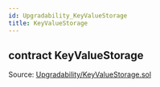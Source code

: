 ```yaml
---
id: Upgradability_KeyValueStorage
title: KeyValueStorage
---
```


<div class="contract-doc"><div class="contract"><h2 class="contract-header"><span class="contract-kind">contract</span> KeyValueStorage</h2><div class="source">Source: <a href="https://github.com/TallaBotChain/botchain/blob/v0.1.0/contracts/Upgradability/KeyValueStorage.sol" target="_blank">Upgradability/KeyValueStorage.sol</a></div></div></div>
